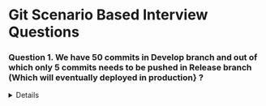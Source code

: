 # Git Scenario Based Interview Questions 

### Question 1. We have 50 commits in Develop branch and out of which only 5 commits needs to be pushed in Release branch (Which will eventually deployed in production} ?
<details>

To push only 5 specific commits from the Develop branch to the Release branch in Git, you can use the **`git cherry-pick`** command.  

1. **Cherry-Pick the Commits**: Use `git cherry-pick` to apply the selected commits from the Develop branch to the Release branch.
   ```bash
   git cherry-pick <commit-sha1> <commit-sha2> <commit-sha3> <commit-sha4> <commit-sha5>
   ```





</details>
